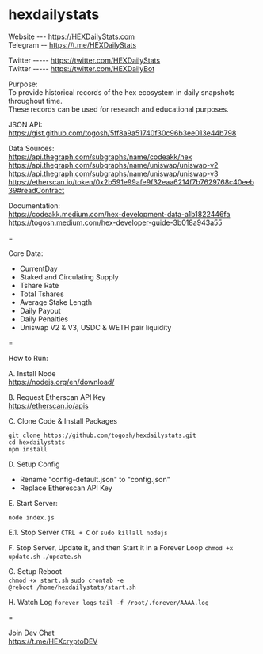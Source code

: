 # hexdailystats

Website --- https://HEXDailyStats.com   
Telegram -- https://t.me/HEXDailyStats  

Twitter ----- https://twitter.com/HEXDailyStats  
Twitter ----- https://twitter.com/HEXDailyBot  

Purpose:   
To provide historical records of the hex ecosystem in daily snapshots throughout time.   
These records can be used for research and educational purposes.  

JSON API:  
https://gist.github.com/togosh/5ff8a9a51740f30c96b3ee013e44b798  

Data Sources:  
https://api.thegraph.com/subgraphs/name/codeakk/hex  
https://api.thegraph.com/subgraphs/name/uniswap/uniswap-v2  
https://api.thegraph.com/subgraphs/name/uniswap/uniswap-v3  
https://etherscan.io/token/0x2b591e99afe9f32eaa6214f7b7629768c40eeb39#readContract    

Documentation:  
https://codeakk.medium.com/hex-development-data-a1b1822446fa  
https://togosh.medium.com/hex-developer-guide-3b018a943a55  

=

Core Data:
- CurrentDay
- Staked and Circulating Supply
- Tshare Rate
- Total Tshares
- Average Stake Length
- Daily Payout
- Daily Penalties
- Uniswap V2 & V3, USDC & WETH pair liquidity

=  

How to Run:

A. Install Node  
https://nodejs.org/en/download/  

B. Request Etherscan API Key    
https://etherscan.io/apis 

C. Clone Code & Install Packages     
```
git clone https://github.com/togosh/hexdailystats.git
cd hexdailystats
npm install
```

D. Setup Config   
- Rename "config-default.json" to "config.json"
- Replace Etherescan API Key

E. Start Server:  
```
node index.js
```
E.1. Stop Server
`CTRL + C` or `sudo killall nodejs`

F. Stop Server, Update it, and then Start it in a Forever Loop
`chmod +x update.sh`
`./update.sh`

G. Setup Reboot  
`chmod +x start.sh`
`sudo crontab -e`   
`@reboot /home/hexdailystats/start.sh`  

H. Watch Log
`forever logs`
`tail -f /root/.forever/AAAA.log`

=  

Join Dev Chat  
https://t.me/HEXcryptoDEV  


